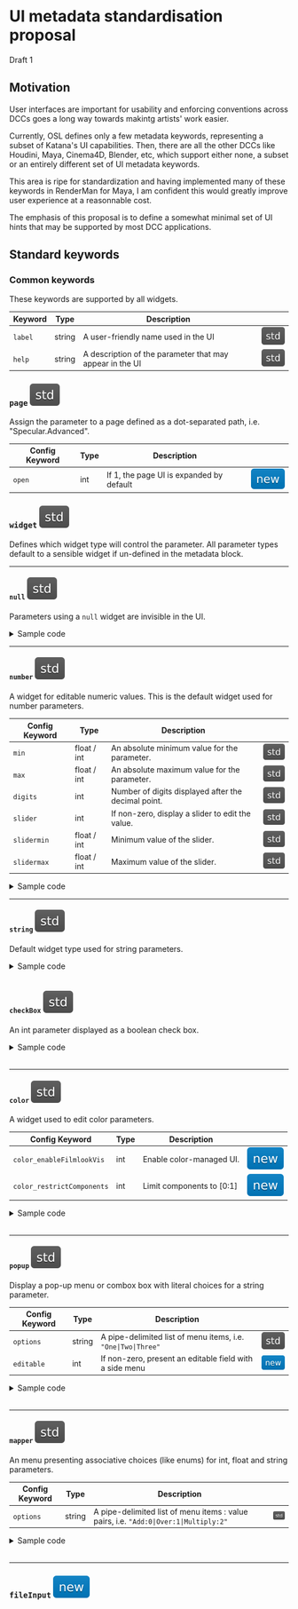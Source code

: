 # UI metadata standardisation proposal

Draft 1

## Motivation

User interfaces are important for usability and enforcing conventions across DCCs goes a long way towards makintg artists' work easier.

Currently, OSL defines only a few metadata keywords, representing a subset of Katana's UI capabilities. Then, there are all the other DCCs like Houdini, Maya, Cinema4D, Blender, etc, which support either none, a subset or an entirely different set of UI metadata keywords.

This area is ripe for standardization and having implemented many of these keywords in RenderMan for Maya, I am confident this would greatly improve user experience at a reasonnable cost.

The emphasis of this proposal is to define a somewhat minimal set of UI hints that may be supported by most DCC applications.

## Standard keywords

### Common keywords

These keywords are supported by all widgets.

| Keyword | Type | Description | |
| - | - | - | - |
| `label` | string | A user-friendly name used in the UI | ![std](img/std.svg) |
| `help` | string | A description of the parameter that may appear in the UI | ![std](img/std.svg) |

### `page` ![std](img/std.svg)

Assign the parameter to a page defined as a dot-separated path, i.e. "Specular.Advanced".

| Config Keyword | Type | Description | |
| - | - | - | - |
| `open` | int | If 1, the page UI is expanded by default | ![new](img/new.svg) |

### `widget` ![std](img/std.svg)

Defines which widget type will control the parameter. All parameter types default to a sensible widget if un-defined in the metadata block.

---

#### `null` ![std](img/std.svg)

Parameters using a `null` widget are invisible in the UI.

<details>
<summary>Sample code</summary>

```c
string asset_version = "2.3.0"
[[
    string widget = "null"
]],
```

</details>

---

#### `number` ![std](img/std.svg)

A widget for editable numeric values. This is the default widget used for number parameters.

| Config Keyword | Type | Description | |
| - | - | - | - |
| `min` | float / int | An absolute minimum value for the parameter. | ![std](img/std.svg) |
| `max` | float / int | An absolute maximum value for the parameter. | ![std](img/std.svg) |
| `digits` | int | Number of digits displayed after the decimal point. | ![std](img/std.svg) |
| `slider` | int | If non-zero, display a slider to edit the value. | ![std](img/std.svg) |
| `slidermin` | float / int | Minimum value of the slider. | ![std](img/std.svg) |
| `slidermax` | float / int | Maximum value of the slider. | ![std](img/std.svg) |

<details>
<summary>Sample code</summary>

```c
float ior = 1.5
[[
    string widget = "number",
    float min = 0.0,
    float max = 2.5,
    int slider = 1,
    string help = "The Substrate's Index Of Refraction"
]],
```

</details>

---

#### `string` ![std](img/std.svg)

Default widget type used for string parameters.

<details>
<summary>Sample code</summary>

```c
string variant = "default"
[[
    string widget = "string",
    string label = "Variant",
]],
```

---

</details></br>

#### `checkBox` ![std](img/std.svg)

An int parameter displayed as a boolean check box.

<details>
<summary>Sample code</summary>

```c
int invert = 0
[[
    string widget = "checkBox",
    string label = "Invert Output"
]],
```

</details></br>

---

#### `color` ![std](img/std.svg)

A widget used to edit color parameters.

| Config Keyword | Type | Description | |
| - | - | - | - |
| `color_enableFilmlookVis` | int | Enable color-managed UI. | ![new](img/new.svg) |
| `color_restrictComponents` | int | Limit components to [0:1] | ![new](img/new.svg) |

<details>
<summary>Sample code</summary>

```c
color albedo = "default"
[[
    string widget = "color",
    int color_enableFilmlookVis = 1,
    string label = "Albedo"
]],
```

</details></br>

---

#### `popup` ![std](img/std.svg)

Display a pop-up menu or combox box with literal choices for a string parameter.

| Config Keyword | Type | Description | |
| - | - | - | - |
| `options` | string | A pipe-delimited list of menu items, i.e. `"One\|Two\|Three"` | ![std](img/std.svg) |
| `editable` | int | If non-zero, present an editable field with a side menu | ![new](img/new.svg) |

<details>
<summary>Sample code</summary>

```c
string sss_mode = "default"
[[
    string widget = "popup",
    string options = "burley|random walk"
]],
```

</details></br>

---

#### `mapper` ![std](img/std.svg)

An menu presenting associative choices (like enums) for int, float and string parameters.

| Config Keyword | Type | Description | |
| - | - | - | - |
| `options` | string | A pipe-delimited list of menu items : value pairs, i.e. `"Add:0\|Over:1\|Multiply:2"` | ![std](img/std.svg) |

<details>
<summary>Sample code</summary>

```c
int compositingMode = 0
[[
    string widget = "mapper",
    string options = "Over:0|Add:1|Screen:3|Mult:2|Overlay:4",
    string label = "Compositing Mode"
]],
```

</details></br>

---

### `fileInput` ![new](img/new.svg)

